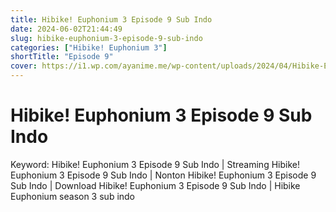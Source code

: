 ```yaml
---
title: Hibike! Euphonium 3 Episode 9 Sub Indo
date: 2024-06-02T21:44:49
slug: hibike-euphonium-3-episode-9-sub-indo
categories: ["Hibike! Euphonium 3"]
shortTitle: "Episode 9"
cover: https://i1.wp.com/ayanime.me/wp-content/uploads/2024/04/Hibike-Euphonium-3-1-768x1085-1.jpg
---
```


# Hibike! Euphonium 3 Episode 9 Sub Indo

<iframe-loader iframe-src1="#" iframe-src2="https://drive.google.com/file/d/1cF8bkGBPkWV6VXGnfG-Cu7poj1n6uP6_/preview"></iframe-loader>


Keyword:
Hibike! Euphonium 3 Episode 9 Sub Indo | Streaming Hibike! Euphonium 3 Episode 9 Sub Indo | Nonton Hibike! Euphonium 3 Episode 9 Sub Indo | Download Hibike! Euphonium 3 Episode 9 Sub Indo | Hibike Euphonium season 3 sub indo

